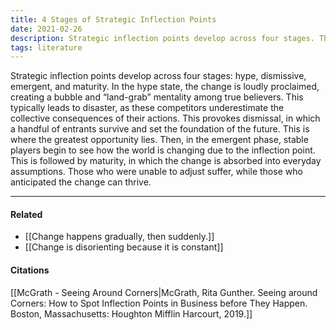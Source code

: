 ```yaml
---
title: 4 Stages of Strategic Inflection Points
date: 2021-02-26
description: Strategic inflection points develop across four stages. These are hype, dismissal, emergence, and maturity. 
tags: literature
---
```


Strategic inflection points develop across four stages: hype, dismissive, emergent, and maturity. In the hype state, the change is loudly proclaimed, creating a bubble and “land-grab” mentality among true believers. This typically leads to disaster, as these competitors underestimate the collective consequences of their actions. This provokes dismissal, in which a handful of entrants survive and set the foundation of the future. This is where the greatest opportunity lies. Then, in the emergent phase, stable players begin to see how the world is changing due to the inflection point. This is followed by maturity, in which the change is absorbed into everyday assumptions. Those who were unable to adjust suffer, while those who anticipated the change can thrive.

---
#### Related
- [[Change happens gradually, then suddenly.]]
- [[Change is disorienting because it is constant]]

#### Citations
[[McGrath - Seeing Around Corners|McGrath, Rita Gunther. Seeing around Corners: How to Spot Inflection Points in Business before They Happen. Boston, Massachusetts: Houghton Mifflin Harcourt, 2019.]]
